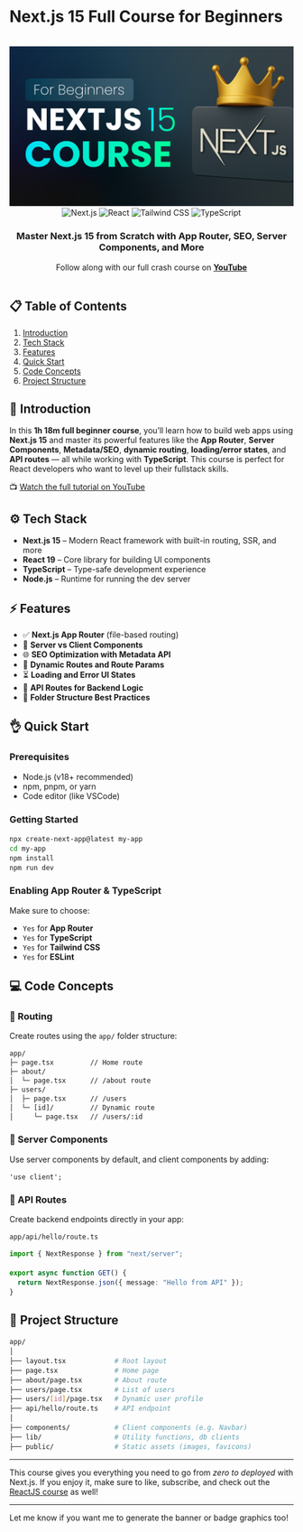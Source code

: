 # Next.js 15 Full Course for Beginners

<div align="center">
  <br />
  <a href="https://youtu.be/6jQdZcYY8OY" target="_blank">
    <img src="./banner.png" alt="Project Banner">
  </a>
  <br />
  <div>
    <img src="https://img.shields.io/badge/-Next.js-000000?style=for-the-badge&logo=nextdotjs&logoColor=white" alt="Next.js" />
    <img src="https://img.shields.io/badge/-React-61DAFB?style=for-the-badge&logo=react&logoColor=black" alt="React" />
    <img src="https://img.shields.io/badge/-TailwindCSS-06B6D4?style=for-the-badge&logo=tailwindcss" alt="Tailwind CSS" />
    <img src="https://img.shields.io/badge/-TypeScript-3178C6?style=for-the-badge&logo=typescript" alt="TypeScript" />
  </div>
  <h3 align="center">Master Next.js 15 from Scratch with App Router, SEO, Server Components, and More</h3>
  <div align="center">
    Follow along with our full crash course on 
    <a href="https://youtu.be/YOUR_VIDEO_ID" target="_blank"><b>YouTube</b></a>
  </div>
  <br />
</div>

## 📋 Table of Contents

1. [Introduction](#introduction)
2. [Tech Stack](#tech-stack)
3. [Features](#features)
4. [Quick Start](#quick-start)
5. [Code Concepts](#code-concepts)
6. [Project Structure](#project-structure)

## 🚀 Introduction

In this **1h 18m full beginner course**, you’ll learn how to build web apps using **Next.js 15** and master its powerful features like the **App Router**, **Server Components**, **Metadata/SEO**, **dynamic routing**, **loading/error states**, and **API routes** — all while working with **TypeScript**. This course is perfect for React developers who want to level up their fullstack skills.

📺 [Watch the full tutorial on YouTube](https://youtu.be/YOUR_VIDEO_ID)

## ⚙️ Tech Stack

* **Next.js 15** – Modern React framework with built-in routing, SSR, and more
* **React 19** – Core library for building UI components
* **TypeScript** – Type-safe development experience
* **Node.js** – Runtime for running the dev server

## ⚡️ Features

* ✅ **Next.js App Router** (file-based routing)
* 🧠 **Server vs Client Components**
* 🌐 **SEO Optimization with Metadata API**
* 🔁 **Dynamic Routes and Route Params**
* ⏳ **Loading and Error UI States**
* 📡 **API Routes for Backend Logic**
* 🧩 **Folder Structure Best Practices**

## 👌 Quick Start

### Prerequisites

* Node.js (v18+ recommended)
* npm, pnpm, or yarn
* Code editor (like VSCode)

### Getting Started

```bash
npx create-next-app@latest my-app
cd my-app
npm install
npm run dev
```

### Enabling App Router & TypeScript

Make sure to choose:

* `Yes` for **App Router**
* `Yes` for **TypeScript**
* `Yes` for **Tailwind CSS**
* `Yes` for **ESLint**

## 💻 Code Concepts

### 📂 Routing

Create routes using the `app/` folder structure:

```
app/
├─ page.tsx         // Home route
├─ about/
│  └─ page.tsx      // /about route
├─ users/
│  ├─ page.tsx      // /users
│  └─ [id]/         // Dynamic route
│     └─ page.tsx   // /users/:id
```

### 🚀 Server Components

Use server components by default, and client components by adding:

```tsx
'use client';
```

### 📡 API Routes

Create backend endpoints directly in your app:

```
app/api/hello/route.ts
```

```ts
import { NextResponse } from "next/server";

export async function GET() {
  return NextResponse.json({ message: "Hello from API" });
}
```

## 📁 Project Structure

```bash
app/
│
├── layout.tsx            # Root layout
├── page.tsx              # Home page
├── about/page.tsx        # About route
├── users/page.tsx        # List of users
├── users/[id]/page.tsx   # Dynamic user profile
├── api/hello/route.ts    # API endpoint
│
├── components/           # Client components (e.g. Navbar)
├── lib/                  # Utility functions, db clients
├── public/               # Static assets (images, favicons)
```

---

This course gives you everything you need to go from *zero to deployed* with Next.js. If you enjoy it, make sure to like, subscribe, and check out the [ReactJS course](https://react.pedrotech.co) as well!

---

Let me know if you want me to generate the banner or badge graphics too!
